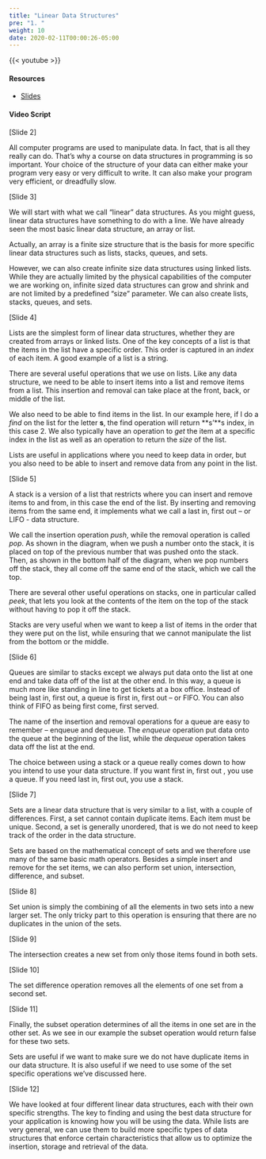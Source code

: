 ```yaml
---
title: "Linear Data Structures"
pre: "1. "
weight: 10
date: 2020-02-11T00:00:26-05:00
---
```


{{< youtube  >}}

#### Resources

* [Slides](/3-cc310/04-data-structures-algorithms/01-linear-data-structures-slides.pptx)

#### Video Script

[Slide 2]

All computer programs are used to manipulate data. In fact, that is all they
really can do. That’s why a course on data structures in programming is so
important. Your choice of the structure of your data can either make your
program very easy or very difficult to write. It can also make your program very
efficient, or dreadfully slow.

[Slide 3]

We will start with what we call “linear” data structures. As you might guess,
linear data structures have something to do with a line. We have already seen
the most basic linear data structure, an array or list.

Actually, an array is a finite size structure that is the basis for more
specific linear data structures such as lists, stacks, queues, and sets.

However, we can also create infinite size data structures using linked lists.
While they are actually limited by the physical capabilities of the computer we
are working on, infinite sized data structures can grow and shrink and are not
limited by a predefined “size” parameter. We can also create lists, stacks,
queues, and sets.

[Slide 4]

Lists are the simplest form of linear data structures, whether they are created
from arrays or linked lists. One of the key concepts of a list is that the items
in the list have a specific order. This order is captured in an *index* of each
item. A good example of a list is a string.

There are several useful operations that we use on lists. Like any data
structure, we need to be able to insert items into a list and remove items from
a list. This insertion and removal can take place at the front, back, or middle
of the list.

We also need to be able to find items in the list. In our example here, if I do
a *find* on the list for the letter **s**, the find operation will return
**s’**s index, in this case 2. We also typically have an operation to *get* the
item at a specific index in the list as well as an operation to return the
*size* of the list.

Lists are useful in applications where you need to keep data in order, but you
also need to be able to insert and remove data from any point in the list.

[Slide 5]

A stack is a version of a list that restricts where you can insert and remove
items to and from, in this case the end of the list. By inserting and removing
items from the same end, it implements what we call a last in, first out – or
LIFO - data structure.

We call the insertion operation *push*, while the removal operation is called
*pop*. As shown in the diagram, when we push a number onto the stack, it is
placed on top of the previous number that was pushed onto the stack. Then, as
shown in the bottom half of the diagram, when we pop numbers off the stack, they
all come off the same end of the stack, which we call the top.

There are several other useful operations on stacks, one in particular called
*peek*, that lets you look at the contents of the item on the top of the stack
without having to pop it off the stack.

Stacks are very useful when we want to keep a list of items in the order that
they were put on the list, while ensuring that we cannot manipulate the list
from the bottom or the middle.

[Slide 6]

Queues are similar to stacks except we always put data onto the list at one end
and take data off of the list at the other end. In this way, a queue is much
more like standing in line to get tickets at a box office. Instead of being last
in, first out, a queue is first in, first out – or FIFO. You can also think of
FIFO as being first come, first served.

The name of the insertion and removal operations for a queue are easy to
remember – enqueue and dequeue. The *enqueue* operation put data onto the queue
at the beginning of the list, while the *dequeue* operation takes data off the
list at the end.

The choice between using a stack or a queue really comes down to how you intend
to use your data structure. If you want first in, first out , you use a queue.
If you need last in, first out, you use a stack.

[Slide 7]

Sets are a linear data structure that is very similar to a list, with a couple
of differences. First, a set cannot contain duplicate items. Each item must be
unique. Second, a set is generally unordered, that is we do not need to keep
track of the order in the data structure.

Sets are based on the mathematical concept of sets and we therefore use many of
the same basic math operators. Besides a simple insert and remove for the set
items, we can also perform set union, intersection, difference, and subset.

[Slide 8]

Set union is simply the combining of all the elements in two sets into a new
larger set. The only tricky part to this operation is ensuring that there are no
duplicates in the union of the sets.

[Slide 9]

The intersection creates a new set from only those items found in both sets.

[Slide 10]

The set difference operation removes all the elements of one set from a second
set.

[Slide 11]

Finally, the subset operation determines of all the items in one set are in the
other set. As we see in our example the subset operation would return false for
these two sets.

Sets are useful if we want to make sure we do not have duplicate items in our
data structure. It is also useful if we need to use some of the set specific
operations we’ve discussed here.

[Slide 12]

We have looked at four different linear data structures, each with their own
specific strengths. The key to finding and using the best data structure for
your application is knowing how you will be using the data. While lists are very
general, we can use them to build more specific types of data structures that
enforce certain characteristics that allow us to optimize the insertion, storage
and retrieval of the data.

